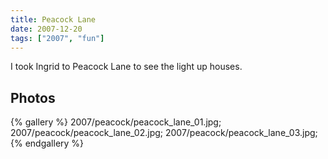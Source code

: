```yaml
---
title: Peacock Lane
date: 2007-12-20
tags: ["2007", "fun"]
---
```

I took Ingrid to Peacock Lane to see the light up houses.

## Photos 

{% gallery %} 
2007/peacock/peacock_lane_01.jpg;
2007/peacock/peacock_lane_02.jpg;
2007/peacock/peacock_lane_03.jpg;
{% endgallery %}

